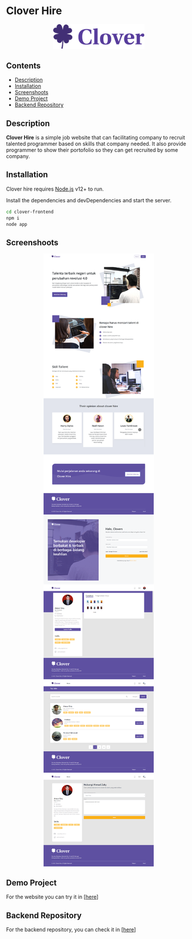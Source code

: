 # Clover Hire

<div align="center">
    <img width="250" src="./src/assets/images/logo-purple.png">
</div>

## Contents

- [Description](#description)
- [Installation](#installation-for-development)
- [Screenshoots](#screenshoots)
- [Demo Project](#demo-project)
- [Backend Repository](#backend-repository)

## Description

**Clover Hire** is a simple job website that can facilitating company to recruit talented programmer based on skills that company needed. It also provide programmer to show their portofolio so they can get recruited by some company.

## Installation

Clover hire requires [Node.js](https://nodejs.org/) v12+ to run.

Install the dependencies and devDependencies and start the server.

```sh
cd clover-frontend
npm i
node app
```

## Screenshoots

<div align="center">
    <img width="300" src="./src/assets/screenshoots/screenshoot1.png">
    <img width="300" src="./src/assets/screenshoots/screenshoot2.png">
    <img width="300" src="./src/assets/screenshoots/screenshoot3.png">
    <img width="300" src="./src/assets/screenshoots/screenshoot4.png">
    <img width="300" src="./src/assets/screenshoots/screenshoot5.png">
</div>

## Demo Project

For the website you can try it in [[here](https://clover-hire.netlify.app)]

## Backend Repository

For the backend repository, you can check it in [[here](https://github.com/AhmadZaky19/clover-backend)]
